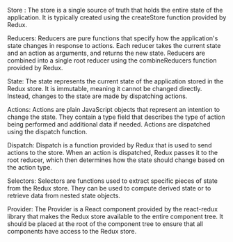 Store : The store is a single source of truth that holds the entire state of the application. It is typically created using the createStore function provided by Redux.

Reducers: Reducers are pure functions that specify how the application's state changes in response to actions. Each reducer takes the current state and an action as arguments, and returns the new state. Reducers are combined into a single root reducer using the combineReducers function provided by Redux.

State: The state represents the current state of the application stored in the Redux store. It is immutable, meaning it cannot be changed directly. Instead, changes to the state are made by dispatching actions.

Actions: Actions are plain JavaScript objects that represent an intention to change the state. They contain a type field that describes the type of action being performed and additional data if needed. Actions are dispatched using the dispatch function.

Dispatch: Dispatch is a function provided by Redux that is used to send actions to the store. When an action is dispatched, Redux passes it to the root reducer, which then determines how the state should change based on the action type.

Selectors: Selectors are functions used to extract specific pieces of state from the Redux store. They can be used to compute derived state or to retrieve data from nested state objects.

Provider: The Provider is a React component provided by the react-redux library that makes the Redux store available to the entire component tree. It should be placed at the root of the component tree to ensure that all components have access to the Redux store.
